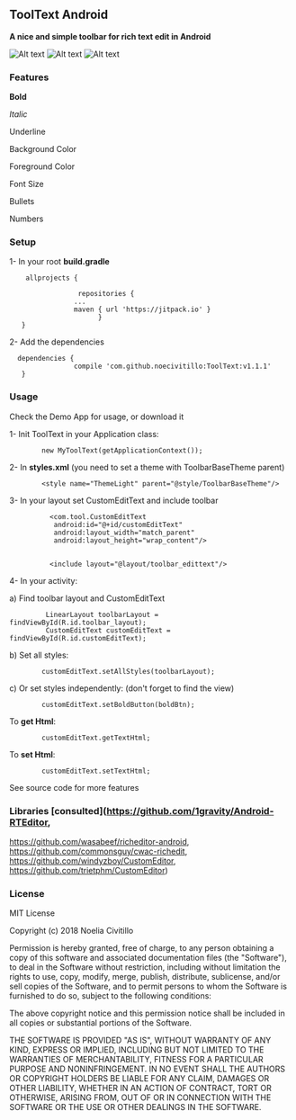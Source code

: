 ## ToolText Android


__**A nice and simple toolbar for rich text edit in Android**__


![Alt text](ToolText/toolbar/src/main/res/drawable/device20180209200500.png)
![Alt text](ToolText/toolbar/src/main/res/drawable/device20180209200825.png)
![Alt text](ToolText/toolbar/src/main/res/drawable/device20180209201154.png)


### Features

**Bold**

_Italic_

Underline

Background Color

Foreground Color

Font Size

Bullets

Numbers

### Setup

1- In your root **build.gradle**

        allprojects {

        	         repositories {
        			...
        			maven { url 'https://jitpack.io' }
        		          }
       }
        	 
2- Add the dependencies
             
      dependencies {
         	        compile 'com.github.noecivitillo:ToolText:v1.1.1'
       }

### Usage

Check the Demo App for usage, or download it

1- Init ToolText in your Application class:


            new MyToolText(getApplicationContext());


2- In **styles.xml** (you need to set a theme with ToolbarBaseTheme parent)

            <style name="ThemeLight" parent="@style/ToolbarBaseTheme"/>

3- In your layout set CustomEditText and include toolbar

              <com.tool.CustomEditText
               android:id="@+id/customEditText"
               android:layout_width="match_parent"
               android:layout_height="wrap_content"/>
               

              <include layout="@layout/toolbar_edittext"/>

4- In your activity:

a) Find toolbar layout and CustomEditText

             LinearLayout toolbarLayout = findViewById(R.id.toolbar_layout);
             CustomEditText customEditText = findViewById(R.id.customEditText);

b) Set all styles:

            customEditText.setAllStyles(toolbarLayout);

c) Or set styles independently:
(don't forget to find the view)

            customEditText.setBoldButton(boldBtn);

To **get Html**: 
                
            customEditText.getTextHtml;
To **set Html**: 
   
            customEditText.setTextHtml;


See source code for more features


### Libraries [consulted](https://github.com/1gravity/Android-RTEditor, 
https://github.com/wasabeef/richeditor-android, 
https://github.com/commonsguy/cwac-richedit, 
https://github.com/windyzboy/CustomEditor,
https://github.com/trietphm/CustomEditor)
                          


### License

MIT License

Copyright (c) 2018 Noelia Civitillo

Permission is hereby granted, free of charge, to any person obtaining a copy
of this software and associated documentation files (the "Software"), to deal
in the Software without restriction, including without limitation the rights
to use, copy, modify, merge, publish, distribute, sublicense, and/or sell
copies of the Software, and to permit persons to whom the Software is
furnished to do so, subject to the following conditions:

The above copyright notice and this permission notice shall be included in all
copies or substantial portions of the Software.

THE SOFTWARE IS PROVIDED "AS IS", WITHOUT WARRANTY OF ANY KIND, EXPRESS OR
IMPLIED, INCLUDING BUT NOT LIMITED TO THE WARRANTIES OF MERCHANTABILITY,
FITNESS FOR A PARTICULAR PURPOSE AND NONINFRINGEMENT. IN NO EVENT SHALL THE
AUTHORS OR COPYRIGHT HOLDERS BE LIABLE FOR ANY CLAIM, DAMAGES OR OTHER
LIABILITY, WHETHER IN AN ACTION OF CONTRACT, TORT OR OTHERWISE, ARISING FROM,
OUT OF OR IN CONNECTION WITH THE SOFTWARE OR THE USE OR OTHER DEALINGS IN THE
SOFTWARE.
